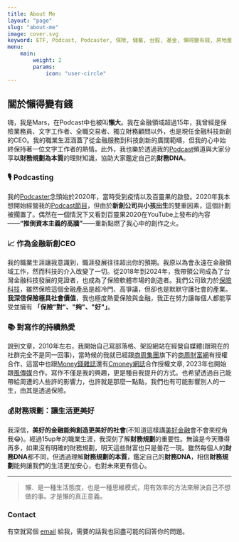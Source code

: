 ```yaml
---
title: About Me
layout: "page"
slug: "about-me"
image: cover.svg
keyword: ETF, Podcast, Podcaster, 保險, 儲蓄, 台股, 基金, 懶得變有錢, 房地產, 投資理財, 支出, 收入, 理財規劃, 瑪斯理財兩三事, 稅務, 總體經濟, 美股, 職涯心得, 股利收入, 複委託, 記帳, 讀書心得, 財務規劃, 財商, 貸款, 資產配置, 退休規劃, 開源節流
menu:
    main:
        weight: 2
        params:
            icon: "user-circle"
---
```


## 關於**懶得變有錢**

嗨，我是Mars，在Podcast中也被叫**懶大**。我在金融領域超過15年，我曾經是保險業務員、文字工作者、全職交易者、獨立財務顧問以外，也是現任金融科技新創的CEO。我的職業生涯涵蓋了從金融服務到科技創新的廣闊範疇，但我的心中始終保持著一位文字工作者的熱情。此外，我也樂於透過我的[Podcast](https://linktr.ee/lazytoberich)頻道與大家分享**以財務規劃為本質**的理財知識，協助大家鑑定自己的**財務DNA**。

### 🎙️ Podcasting
我的[Podcaster](https://linktr.ee/lazytoberich)念頭始於2020年，當時受到疫情以及百靈果的啟發。2020年我本想開始經營我的[Podcast節目](https://linktr.ee/lazytoberich)，但由於**新創公司**與**小孩出生**的雙重因素，這個計劃被擱置了。偶然在一個情況下又看到百靈果2020在YouTube上發布的內容——**“推倒資本主義的高牆”**——重新點燃了我心中的創作之火。

### 📈 作為金融新創CEO
我的職業生涯讓我意識到，職涯發展往往超出你的預期。我原以為會永遠在金融領域工作，然而科技的介入改變了一切。從2018年到2024年，我帶領公司成為了台灣金融科技發展的見證者，也成為了保險軟體市場的創造者。我們公司致力於[保險科技](https://www.hippoinsurance.com.tw/)，雖然保險這個金融產品是超冷門、高爭議，但卻也是默默守護社會的產業。**我深信保險極具社會價值**，我也極度熱愛保險與金融，我正在努力讓每個人都能享受並擁有 **「保險"對"、"夠"、"好"」**。

### 📚 對寫作的持續熱愛
說到文章，2010年左右，我開始自己寫部落格、架設網站在經營自媒體(跟現在的社群完全不是同一回事)，當時候的我就已經跟[商周集團](https://www.businessweekly.com.tw/)旗下的[商周財富網](https://wealth.businessweekly.com.tw/FColumnList.aspx?Column_No=0205)有授權合作，這當中也跟[Money錢雜誌](https://money.cmoney.tw/search/for-celebrity?id=42&orderBy=5)還有[Cmoney網誌](https://www.cmoney.tw/notes/?cid=22814)合作授權文章, 2023年也開始跟[風傳媒](https://www.storm.mg/authors/391526/%E6%87%B6%E5%BE%97%E8%AE%8A%E6%9C%89%E9%8C%A2)合作。寫作不僅是我的興趣，更是種自我提升的方式。也希望透過自己能帶給周遭的人些許的影響力，也許就是那麼一點點，我們也有可能影響別人的一生，由其是透過保險。

### 💰財務規劃：讓生活更美好
我深信，**美好的金融能夠創造更美好的社會**(不知道這樣講[美好金融](https://goodfinance.com/)會不會來挖角我😂)。經過15up年的職業生涯，我深刻了解**財務規劃**的重要性。無論是今天賺得再多，如果沒有明確的財務規劃，明天這些財富也只是曇花一現。雖然每個人的**財務DNA**都不同，但透過理解**財務規劃的本質**，鑑定自己的**財務DNA**，相信**財務規劃**能夠讓我們的生活更加安心，也對未來更有信心。

---

> 懶．是一種生活態度，也是一種思維模式，用有效率的方法來解決自己不想做的事。才是懶的真正意義。
> 

### Contact

有空就寫個 [email](mailto:marskingx@gmail.com) 給我，需要的話我也回盡可能的回答你的問題。
